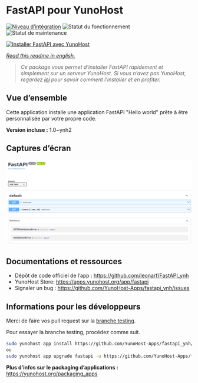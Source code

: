 <!--
N.B.: This README was automatically generated by https://github.com/YunoHost/apps/tree/master/tools/README-generator
It shall NOT be edited by hand.
-->

# FastAPI pour YunoHost

[![Niveau d’intégration](https://dash.yunohost.org/integration/fastapi.svg)](https://dash.yunohost.org/appci/app/fastapi) ![Statut du fonctionnement](https://ci-apps.yunohost.org/ci/badges/fastapi.status.svg) ![Statut de maintenance](https://ci-apps.yunohost.org/ci/badges/fastapi.maintain.svg)

[![Installer FastAPI avec YunoHost](https://install-app.yunohost.org/install-with-yunohost.svg)](https://install-app.yunohost.org/?app=fastapi)

*[Read this readme in english.](./README.md)*

> *Ce package vous permet d’installer FastAPI rapidement et simplement sur un serveur YunoHost.
Si vous n’avez pas YunoHost, regardez [ici](https://yunohost.org/#/install) pour savoir comment l’installer et en profiter.*

## Vue d’ensemble

Cette application installe une application FastAPI "Hello world" prête à être personnalisée par votre propre code.

**Version incluse :** 1.0~ynh2

## Captures d’écran

![Capture d’écran de FastAPI](./doc/screenshots/screenshot.png)

## Documentations et ressources

* Dépôt de code officiel de l’app : <https://github.com/leonarf/FastAPI_ynh>
* YunoHost Store: <https://apps.yunohost.org/app/fastapi>
* Signaler un bug : <https://github.com/YunoHost-Apps/fastapi_ynh/issues>

## Informations pour les développeurs

Merci de faire vos pull request sur la [branche testing](https://github.com/YunoHost-Apps/fastapi_ynh/tree/testing).

Pour essayer la branche testing, procédez comme suit.

``` bash
sudo yunohost app install https://github.com/YunoHost-Apps/fastapi_ynh/tree/testing --debug
ou
sudo yunohost app upgrade fastapi -u https://github.com/YunoHost-Apps/fastapi_ynh/tree/testing --debug
```

**Plus d’infos sur le packaging d’applications :** <https://yunohost.org/packaging_apps>